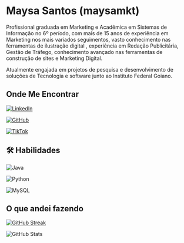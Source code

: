 # Maysa Santos (maysamkt)


Profissional graduada em Marketing e Acadêmica em Sistemas de Informação no 6º período, com mais de 15 anos de experiência em Marketing nos mais variados seguimentos, vasto conhecimento nas ferramentas de ilustração digital , experiência em Redação Publicitária, Gestão de Tráfego, conhecimento avançado nas ferramentas de construção de sites e Marketing Digital.

Atualmente engajada em projetos de pesquisa e desenvolvimento de soluções de Tecnologia e software junto ao Instituto Federal Goiano.

##  Onde Me Encontrar

[![LinkedIn](https://img.shields.io/badge/LinkedIn-0077B5?style=for-the-badge&logo=linkedin&logoColor=white)](https://www.linkedin.com/in/maysa-santos-mkt/) 

[![GitHub](https://img.shields.io/badge/GitHub-100000?style=for-the-badge&logo=github&logoColor=white)](https://github.com/maysamkt)

 [![TikTok](https://img.shields.io/badge/TikTok-00000?logo=TikTok&logoColor=fff&color=000)](https://www.tiktok.com/@maysamkt)



## 🛠 Habilidades


![Java](https://img.shields.io/badge/Java-000?style=for-the-badge&logo=java) 

![Python](https://img.shields.io/badge/Python-14354C?style=for-the-badge&logo=python&logoColor=white)

![MySQL](https://img.shields.io/badge/MySQL-00000F?style=for-the-badge&logo=mysql&logoColor=white)


## O que andei fazendo



[![GitHub Streak](https://streak-stats.demolab.com?user=Maysamkt&theme=dark&locale=pt_BR&date_format=j%20M%5B%20Y%5D)](https://git.io/streak-stats)

![GitHub Stats](https://github-readme-stats.vercel.app/api?username=Maysamkt&theme=neon&bg_color=&border_color=000&show_icons=true&icon_color=neon&title_color=F&text_color=)
